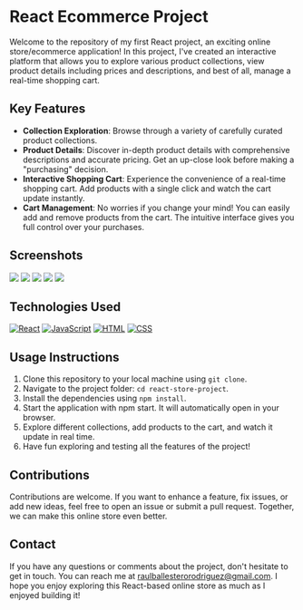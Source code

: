 # React Ecommerce Project

Welcome to the repository of my first React project, an exciting online store/ecommerce application! In this project, I've created an interactive platform that allows you to explore various product collections, view product details including prices and descriptions, and best of all, manage a real-time shopping cart.

## Key Features

- **Collection Exploration**: Browse through a variety of carefully curated product collections.
- **Product Details**: Discover in-depth product details with comprehensive descriptions and accurate pricing. Get an up-close look before making a "purchasing" decision.
- **Interactive Shopping Cart**: Experience the convenience of a real-time shopping cart. Add products with a single click and watch the cart update instantly.
- **Cart Management**: No worries if you change your mind! You can easily add and remove products from the cart. The intuitive interface gives you full control over your purchases.

## Screenshots
![](https://cdn.discordapp.com/attachments/1137433709470032043/1138775748740653106/image.png)
![](https://cdn.discordapp.com/attachments/1137433709470032043/1138775437250658384/image.png)
![](https://cdn.discordapp.com/attachments/1137433709470032043/1138775497099202682/image.png)
![](https://cdn.discordapp.com/attachments/1137433709470032043/1138775555735572530/image.png)
![](https://cdn.discordapp.com/attachments/1137433709470032043/1138775621841989642/image.png)


## Technologies Used
[![React](https://img.shields.io/badge/React-00d8ff?style=for-the-badge&logo=react&logoColor=white&labelColor=101010)]()
[![JavaScript](https://img.shields.io/badge/JavaScript-F7DF1E?style=for-the-badge&logo=javascript&logoColor=white&labelColor=101010)]()
[![HTML](https://img.shields.io/badge/HTML-dd4b25?style=for-the-badge&logo=html&logoColor=white&labelColor=101010)]()
[![CSS](https://img.shields.io/badge/Css-31a4d5?style=for-the-badge&logo=css&logoColor=white&labelColor=101010)]()

## Usage Instructions
1. Clone this repository to your local machine using `git clone`.
2. Navigate to the project folder: `cd react-store-project`.
3. Install the dependencies using `npm install`.
4. Start the application with npm start. It will automatically open in your browser.
5. Explore different collections, add products to the cart, and watch it update in real time.
6. Have fun exploring and testing all the features of the project!

## Contributions

Contributions are welcome. If you want to enhance a feature, fix issues, or add new ideas, feel free to open an issue or submit a pull request. Together, we can make this online store even better.

## Contact

If you have any questions or comments about the project, don't hesitate to get in touch. You can reach me at raulballesterorodriguez@gmail.com.
I hope you enjoy exploring this React-based online store as much as I enjoyed building it!
